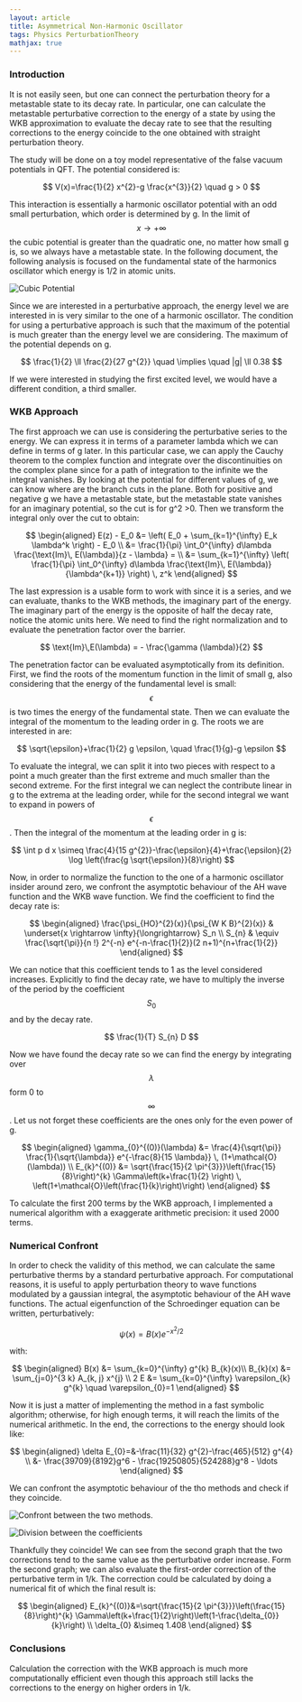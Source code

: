 ```yaml
---
layout: article
title: Asymmetrical Non-Harmonic Oscillator
tags: Physics PerturbationTheory
mathjax: true
---
```


### Introduction ###

It is not easily seen, but one can connect the perturbation theory for a metastable state to its decay rate. In particular, one can calculate the metastable perturbative correction to the energy of a state by using the WKB approximation to evaluate the decay rate to see that the resulting corrections to the energy coincide to the one obtained with straight perturbation theory.

The study will be done on a toy model representative of the false vacuum potentials in QFT. The potential considered is:

$$
V(x)=\frac{1}{2} x^{2}-g \frac{x^{3}}{2} \quad g > 0
$$

This interaction is essentially a harmonic oscillator potential with an odd small perturbation, which order is determined by g. In the limit of $$ x \rightarrow + \infty $$ the cubic potential is greater than the quadratic one, no matter how small g is, so we always have a metastable state.
In the following document, the following analysis is focused on the fundamental state of the harmonics oscillator which energy is 1/2 in atomic units.

![Cubic Potential](/assets/images/posts/black_potential.png)

Since we are interested in a perturbative approach, the energy level we are interested in is very similar to the one of a harmonic oscillator. The condition for using a perturbative approach is such that the maximum of the potential is much greater than the energy level we are considering. The maximum of the potential depends on g.

$$
\frac{1}{2} \ll \frac{2}{27 g^{2}} \quad \implies \quad |g| \ll 0.38
$$

If we were interested in studying the first excited level, we would have a different condition, a third smaller.

### WKB Approach ###

The first approach we can use is considering the perturbative series to the energy. We can express it in terms of a parameter lambda which we can define in terms of g later. In this particular case, we can apply the Cauchy theorem to the complex function and integrate over the discontinuities on the complex plane since for a path of integration to the infinite we the integral vanishes. By looking at the potential for different values of g, we can know where are the branch cuts in the plane. Both for positive and negative g we have a metastable state, but the metastable state vanishes for an imaginary potential, so the cut is for g^2 >0.
Then we transform the integral only over the cut to obtain:

$$
\begin{aligned}
E(z) - E_0 &= \left( E_0 + \sum_{k=1}^{\infty} E_k \lambda^k \right) - E_0 \\
&= \frac{1}{\pi} \int_0^{\infty} d\lambda \frac{\text{Im}\, E(\lambda)}{z - \lambda} = \\
&= \sum_{k=1}^{\infty} \left( \frac{1}{\pi} \int_0^{\infty} d\lambda \frac{\text{Im}\, E(\lambda)}{\lambda^{k+1}} \right) \, z^k
\end{aligned}
$$

The last expression is a usable form to work with since it is a series, and we can evaluate, thanks to the WKB methods, the imaginary part of the energy. The imaginary part of the energy is the opposite of half the decay rate, notice the atomic units here. We need to find the right normalization and to evaluate the penetration factor over the barrier.

$$
\text{Im}\,E(\lambda) = - \frac{\gamma (\lambda)}{2}
$$

The penetration factor can be evaluated asymptotically from its definition. First, we find the roots of the momentum function in the limit of small g, also considering that the energy of the fundamental level is small: $$ \epsilon $$ is two times the energy of the fundamental state. Then we can evaluate the integral of the momentum to the leading order in g. The roots we are interested in are:

$$
\sqrt{\epsilon}+\frac{1}{2} g \epsilon, \quad \frac{1}{g}-g \epsilon
$$

To evaluate the integral, we can split it into two pieces with respect to a point a much greater than the first extreme and much smaller than the second extreme. For the first integral we can neglect the contribute linear in g to the extrema at the leading order, while for the second integral we want to expand in powers of $$ \epsilon $$. Then the integral of the momentum at the leading order in g is:

$$
\int p d x \simeq \frac{4}{15 g^{2}}-\frac{\epsilon}{4}+\frac{\epsilon}{2} \log \left(\frac{g \sqrt{\epsilon}}{8}\right)
$$

Now, in order to normalize the function to the one of a harmonic oscillator insider around zero, we confront the asymptotic behaviour of the AH wave function and the WKB wave function. We find the coefficient to find the decay rate is:

$$
\begin{aligned}
  \frac{\psi_{HO}^{2}(x)}{\psi_{W K B}^{2}(x)} & \underset{x \rightarrow \infty}{\longrightarrow} S_n \\
  S_{n} & \equiv \frac{\sqrt{\pi}}{n !} 2^{-n} e^{-n-\frac{1}{2}}(2 n+1)^{n+\frac{1}{2}}
\end{aligned}
$$

We can notice that this coefficient tends to 1 as the level considered increases. Explicitly to find the decay rate, we have to multiply the inverse of the period by the coefficient $$ S_0 $$ and by the decay rate.

$$
\frac{1}{T} S_{n} D
$$

Now we have found the decay rate so we can find the energy by integrating over $$ \lambda $$ form 0 to $$ \infty $$. Let us not forget these coefficients are the ones only for the even power of g.

$$
\begin{aligned}
  \gamma_{0}^{(0)}(\lambda) &= \frac{4}{\sqrt{\pi}} \frac{1}{\sqrt{\lambda}} e^{-\frac{8}{15 \lambda}} \, (1+\mathcal{O}(\lambda)) \\
  E_{k}^{(0)} &= \sqrt{\frac{15}{2 \pi^{3}}}\left(\frac{15}{8}\right)^{k} \Gamma\left(k+\frac{1}{2} \right) \, \left(1+\mathcal{O}\left(\frac{1}{k}\right)\right)
\end{aligned}
$$

To calculate the first 200 terms by the WKB approach, I implemented a numerical algorithm with a exaggerate arithmetic precision: it used 2000 terms.

### Numerical Confront ###

In order to check the validity of this method, we can calculate the same perturbative therms by a standard perturbative approach. For computational reasons, it is useful to apply perturbation theory to wave functions modulated by a gaussian integral, the asymptotic behaviour of the AH wave functions. The actual eigenfunction of the Schroedinger equation can be written, perturbatively:

$$
\psi(x)=B(x) e^{-x^{2} / 2}
$$

with:

$$
\begin{aligned}
B(x) &= \sum_{k=0}^{\infty} g^{k} B_{k}(x)\\
B_{k}(x) &= \sum_{j=0}^{3 k} A_{k, j} x^{j} \\
2 E &= \sum_{k=0}^{\infty} \varepsilon_{k} g^{k} \quad \varepsilon_{0}=1
\end{aligned}
$$

Now it is just a matter of implementing the method in a fast symbolic algorithm; otherwise, for high enough terms, it will reach the limits of the numerical arithmetic. In the end, the corrections to the energy should look like:

$$
\begin{aligned}
\delta E_{0}=&-\frac{11}{32} g^{2}-\frac{465}{512} g^{4} \\
&- \frac{39709}{8192}g^6 - \frac{19250805}{524288}g^8 - \ldots
\end{aligned}
$$

We can confront the asymptotic behaviour of the tho methods and check if they coincide.

![Confront between the two methods.](/assets/images/posts/black_perturbative_coeff_confront.png)

![Division between the coefficients](/assets/images/posts/black_perturbative_coeff_rapport.png)

Thankfully they coincide! We can see from the second graph that the two corrections tend to the same value as the perturbative order increase. Form the second graph; we can also evaluate the first-order correction of the perturbative term in 1/k. The correction could be calculated by doing a numerical fit of which the final result is:

$$
\begin{aligned}
  E_{k}^{(0)}&=\sqrt{\frac{15}{2 \pi^{3}}}\left(\frac{15}{8}\right)^{k} \Gamma\left(k+\frac{1}{2}\right)\left(1-\frac{\delta_{0}}{k}\right) \\
  \delta_{0} &\simeq 1.408
\end{aligned}
$$

### Conclusions ###

Calculation the correction with the WKB approach is much more computationally efficient even though this approach still lacks the corrections to the energy on higher orders in 1/k.
